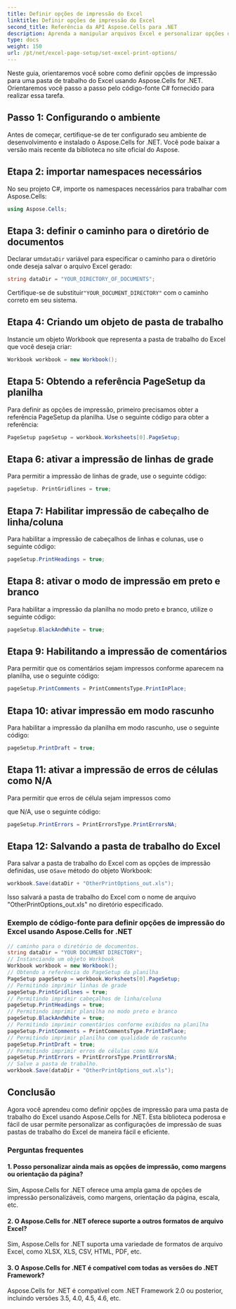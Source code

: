 ```yaml
---
title: Definir opções de impressão do Excel
linktitle: Definir opções de impressão do Excel
second_title: Referência da API Aspose.Cells para .NET
description: Aprenda a manipular arquivos Excel e personalizar opções de impressão com facilidade usando Aspose.Cells for .NET.
type: docs
weight: 150
url: /pt/net/excel-page-setup/set-excel-print-options/
---
```

Neste guia, orientaremos você sobre como definir opções de impressão para uma pasta de trabalho do Excel usando Aspose.Cells for .NET. Orientaremos você passo a passo pelo código-fonte C# fornecido para realizar essa tarefa.

## Passo 1: Configurando o ambiente

Antes de começar, certifique-se de ter configurado seu ambiente de desenvolvimento e instalado o Aspose.Cells for .NET. Você pode baixar a versão mais recente da biblioteca no site oficial do Aspose.

## Etapa 2: importar namespaces necessários

No seu projeto C#, importe os namespaces necessários para trabalhar com Aspose.Cells:

```csharp
using Aspose.Cells;
```

## Etapa 3: definir o caminho para o diretório de documentos

 Declarar um`dataDir` variável para especificar o caminho para o diretório onde deseja salvar o arquivo Excel gerado:

```csharp
string dataDir = "YOUR_DIRECTORY_OF_DOCUMENTS";
```

 Certifique-se de substituir`"YOUR_DOCUMENT_DIRECTORY"` com o caminho correto em seu sistema.

## Etapa 4: Criando um objeto de pasta de trabalho

Instancie um objeto Workbook que representa a pasta de trabalho do Excel que você deseja criar:

```csharp
Workbook workbook = new Workbook();
```

## Etapa 5: Obtendo a referência PageSetup da planilha

Para definir as opções de impressão, primeiro precisamos obter a referência PageSetup da planilha. Use o seguinte código para obter a referência:

```csharp
PageSetup pageSetup = workbook.Worksheets[0].PageSetup;
```

## Etapa 6: ativar a impressão de linhas de grade

Para permitir a impressão de linhas de grade, use o seguinte código:

```csharp
pageSetup. PrintGridlines = true;
```

## Etapa 7: Habilitar impressão de cabeçalho de linha/coluna

Para habilitar a impressão de cabeçalhos de linhas e colunas, use o seguinte código:

```csharp
pageSetup.PrintHeadings = true;
```

## Etapa 8: ativar o modo de impressão em preto e branco

Para habilitar a impressão da planilha no modo preto e branco, utilize o seguinte código:

```csharp
pageSetup.BlackAndWhite = true;
```

## Etapa 9: Habilitando a impressão de comentários

Para permitir que os comentários sejam impressos conforme aparecem na planilha, use o seguinte código:

```csharp
pageSetup.PrintComments = PrintCommentsType.PrintInPlace;
```

## Etapa 10: ativar impressão em modo rascunho

Para habilitar a impressão da planilha em modo rascunho, use o seguinte código:

```csharp
pageSetup.PrintDraft = true;
```

## Etapa 11: ativar a impressão de erros de células como N/A

Para permitir que erros de célula sejam impressos como

  que N/A, use o seguinte código:

```csharp
pageSetup.PrintErrors = PrintErrorsType.PrintErrorsNA;
```

## Etapa 12: Salvando a pasta de trabalho do Excel

 Para salvar a pasta de trabalho do Excel com as opções de impressão definidas, use o`Save` método do objeto Workbook:

```csharp
workbook.Save(dataDir + "OtherPrintOptions_out.xls");
```

Isso salvará a pasta de trabalho do Excel com o nome de arquivo "OtherPrintOptions_out.xls" no diretório especificado.

### Exemplo de código-fonte para definir opções de impressão do Excel usando Aspose.Cells for .NET 
```csharp
// caminho para o diretório de documentos.
string dataDir = "YOUR DOCUMENT DIRECTORY";
// Instanciando um objeto Workbook
Workbook workbook = new Workbook();
// Obtendo a referência do PageSetup da planilha
PageSetup pageSetup = workbook.Worksheets[0].PageSetup;
// Permitindo imprimir linhas de grade
pageSetup.PrintGridlines = true;
// Permitindo imprimir cabeçalhos de linha/coluna
pageSetup.PrintHeadings = true;
// Permitindo imprimir planilha no modo preto e branco
pageSetup.BlackAndWhite = true;
// Permitindo imprimir comentários conforme exibidos na planilha
pageSetup.PrintComments = PrintCommentsType.PrintInPlace;
// Permitindo imprimir planilha com qualidade de rascunho
pageSetup.PrintDraft = true;
// Permitindo imprimir erros de células como N/A
pageSetup.PrintErrors = PrintErrorsType.PrintErrorsNA;
// Salve a pasta de trabalho.
workbook.Save(dataDir + "OtherPrintOptions_out.xls");
```
## Conclusão

Agora você aprendeu como definir opções de impressão para uma pasta de trabalho do Excel usando Aspose.Cells for .NET. Esta biblioteca poderosa e fácil de usar permite personalizar as configurações de impressão de suas pastas de trabalho do Excel de maneira fácil e eficiente.

### Perguntas frequentes


#### 1. Posso personalizar ainda mais as opções de impressão, como margens ou orientação da página?

Sim, Aspose.Cells for .NET oferece uma ampla gama de opções de impressão personalizáveis, como margens, orientação da página, escala, etc.

#### 2. O Aspose.Cells for .NET oferece suporte a outros formatos de arquivo Excel?

Sim, Aspose.Cells for .NET suporta uma variedade de formatos de arquivo Excel, como XLSX, XLS, CSV, HTML, PDF, etc.

#### 3. O Aspose.Cells for .NET é compatível com todas as versões do .NET Framework?

Aspose.Cells for .NET é compatível com .NET Framework 2.0 ou posterior, incluindo versões 3.5, 4.0, 4.5, 4.6, etc.
